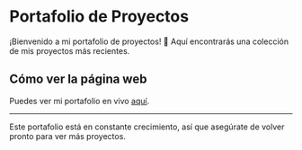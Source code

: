 # Portafolio de Proyectos

¡Bienvenido a mi portafolio de proyectos! 🎉 Aquí encontrarás una colección de mis proyectos más recientes. 

## Cómo ver la página web
Puedes ver mi portafolio en vivo [aquí](https://miketrollyt.github.io/MikeTroll).

---

Este portafolio está en constante crecimiento, así que asegúrate de volver pronto para ver más proyectos.
